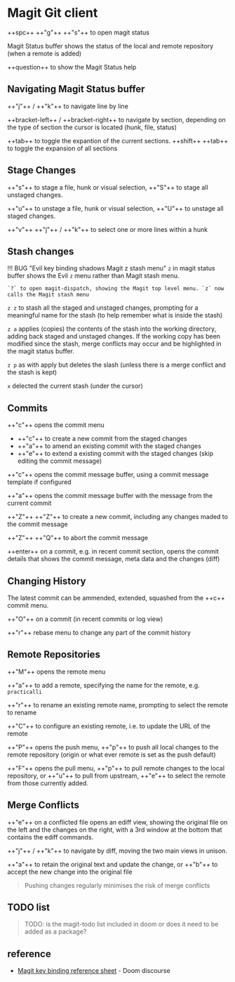 # Magit Git client

++spc++ ++"g"++ ++"s"++ to open magit status

Magit Status buffer shows the status of the local and remote repository (when a remote is added)

++question++ to show the Magit Status help


## Navigating Magit Status buffer

++"j"++ / ++"k"++ to navigate line by line

++bracket-left++ / ++bracket-right++ to navigate by section, depending on the type of section the cursor is located (hunk, file, status)

++tab++ to toggle the expantion of the current sections. ++shift++ ++tab++ to toggle the expansion of all sections


## Stage Changes

++"s"++ to stage a file, hunk or visual selection, ++"S"++ to stage all unstaged changes.

++"u"++ to unstage a file, hunk or visual selection, ++"U"++ to unstage all staged changes.

++"v"++ ++"j"++ / ++"k"++ to select one or more lines within a hunk


## Stash changes

!!! BUG "Evil key binding shadows Magit z stash menu"
    `z` in magit status buffer shows the Evil `z` menu rather than Magit stash menu.

    `?` to open magit-dispatch, showing the Magit top level menu. `z` now calls the Magit stash menu

`z z` to stash all the staged and unstaged changes, prompting for a meaningful name for the stash (to help remember what is inside the stash)

`z a` applies (copies) the contents of the stash into the working directory, adding back staged and unstaged changes.  If the working copy has been modified since the stash, merge conflicts may occur and be highlighted in the magit status buffer.

`z p` as with apply but deletes the slash (unless there is a merge conflict and the stash is kept)

`x` delected the current stash (under the cursor)


## Commits

++"c"++ opens the commit menu

* ++"c"++ to create a new commit from the staged changes
* ++"a"++ to amend an existing commit with the staged changes
* ++"e"++ to extend a existing commit with the staged changes (skip editing the commit message)

++"c"++ opens the commit message buffer, using a commit message template if configured

++"a"++ opens the commit message buffer with the message from the current commit

++"Z"++ ++"Z"++ to create a new commit, including any changes maded to the commit message

++"Z"++ ++"Q"++ to abort the commit message

++enter++ on a commit, e.g. in recent commit section, opens the commit details that shows the commit message, meta data and the changes (diff)



## Changing History

The latest commit can be ammended, extended, squashed from the ++c++ commit menu.

++"O"++ on a commit (in recent commits or log view)

++"r"++ rebase menu to change any part of the commit history


## Remote Repositories

++"M"++ opens the remote menu

++"a"++ to add a remote, specifying the name for the remote, e.g. `practicalli`

++"r"++ to rename an existing remote name, prompting to select the remote to rename

++"C"++ to configure an existing remote, i.e. to update the URL of the remote

++"P"++ opens the push menu, ++"p"++ to push all local changes to the remote repository (origin or what ever remote is set as the push default)

++"F"++ opens the pull menu, ++"p"++ to pull remote changes to the local repository, or ++"u"++ to pull from upstream, ++"e"++ to select the remote from those currently added.


## Merge Conflicts

++"e"++ on a conflicted file opens an ediff view, showing the original file on the left and the changes on the right, with a 3rd window at the bottom that contains the ediff commands.

++"j"++ / ++"k"++ to navigate by diff, moving the two main views in unison.

++"a"++ to retain the original text and update the change, or ++"b"++ to accept the new change into the original file

> Pushing changes regularly minimises the risk of merge conflicts



## TODO list

> TODO: is the magit-todo list included in doom or does it need to be added as a package?


## reference

* [Magit key binding reference sheet](https://discourse.doomemacs.org/t/magit-keybind-reference-sheet/473) - Doom discourse

